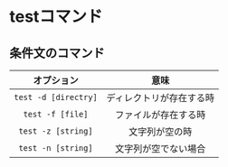 # testコマンド
## 条件文のコマンド

|オプション|意味|
|:-:|:-:|
|`test -d [directry]`|ディレクトリが存在する時|
|`test -f [file]`|ファイルが存在する時|
|`test -z [string]`|文字列が空の時|
|`test -n [string]`|文字列が空でない場合|
